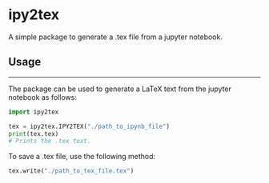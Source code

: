 # ipy2tex

A simple package to generate a .tex file from a jupyter notebook.

## Usage
---
The package can be used to generate a LaTeX text from the jupyter notebook as follows:
```python
import ipy2tex

tex = ipy2tex.IPY2TEX("./path_to_ipynb_file")
print(tex.tex)
# Prints the .tex text.
```

To save a .tex file, use the following method:
```python
tex.write("./path_to_tex_file.tex")
```

